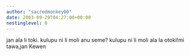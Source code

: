 ```yaml
---
author: "sacredmonkey00"
date: 2003-09-29T04:27:00+00:00
nestinglevel: 0
---
```

jan ala li toki. kulupu ni li moli anu seme? kulupu ni li moli ala la otoki!mi tawa,jan Kewen